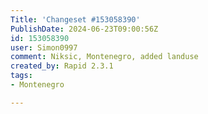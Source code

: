 ```yaml
---
Title: 'Changeset #153058390'
PublishDate: 2024-06-23T09:00:56Z
id: 153058390
user: Simon0997
comment: Niksic, Montenegro, added landuse
created_by: Rapid 2.3.1
tags:
- Montenegro

---
```

